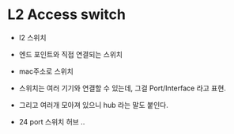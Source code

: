 # L2 Access switch
- l2 스위치
- 엔드 포인트와 직접 연결되는 스위치
- mac주소로 스위치

- 스위치는 여러 기기와 연결할 수 있는데, 그걸 Port/Interface 라고 표현.
- 그리고 여러개 모아져 있으니 hub 라는 말도 붙인다.
- 24 port 스위치 허브 ..